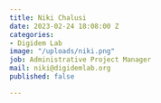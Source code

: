```yaml
---
title: Niki Chalusi
date: 2023-02-24 18:08:00 Z
categories:
- Digidem Lab
image: "/uploads/niki.png"
job: Administrative Project Manager
mail: niki@digidemlab.org
published: false

---
```

